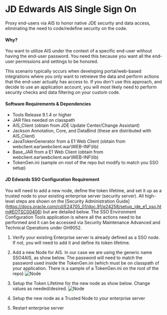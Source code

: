# JD Edwards AIS Single Sign On

 Proxy end-users via AIS to honor native JDE security and data access, eliminating the need to code/redefine security on the code.
 
#### Why?
 You want to utilize AIS under the context of a specific end-user without having the end-user password. You need this because you want all the end-user permissions and settings to be honored. 
 
 This scenario typically occurs when developing portal/web-based integrations where you only want to retreieve the data and perform actions that the end-user actually has access to. If you don't use this approach, and decide to use an application account, you will most likely need to perform security checks and data filtering on your custom code.
 

#### Software Requirements & Dependencies
 - Tools Release 9.1.4 or higher
 - JAR files needed on classpath
  - AIS_Client (obtain from JDE Update Center/Change Assistant)
  - Jackson Annotation, Core, and DataBind (these are distributed with AIS_Client)
  - JavaTokenGenerator from a E1 Web Client (obtain from webclient.ear\webclient.war\WEB-INF\lib)
  - Base_JAR from a E1 Web Client (obtain from webclient.ear\webclient.war\WEB-INF\lib)
 - TokenGen.ini (sample on root of the repo but modify to match you SSO setup)

#### JD Edwards SSO Configuration Requirement
 You will need to add a new node, define the token lifetime, and set it up as a trusted node to your existing enterprise server (security server). All high-level steps are shown on the  [Security Administration Guide] (https://docs.oracle.com/cd/E24705_01/doc.91/e24258/setup_jde_e1_sso.htm#EOTSC00406) but are detailed below. The SSO Environment Configuration Tools application is where all the actions need to be performed and it can be accessed via Security Maintenance Advanced and Technical Operations under GH9052.
 
 1) Verify your existing Enterprise server is already defined as a SSO node. If not, you will need to add it and define its token lifetime.
 
 2) Add a new Node for AIS. In our case we are using the generic name SSO4AIS, as show below. The password will need to match the password used inside the TokenGen.ini (which must be on classpath of your application. There is a sample of a TokenGen.ini on the root of the repo)
 ![Node](https://cloud.githubusercontent.com/assets/3932010/7525852/ea0d00ca-f4da-11e4-956b-22a9105e9762.png)
 
 3) Setup the Token Lifetime for the new node as show below. Change values as needed/desired.
 ![Node](https://cloud.githubusercontent.com/assets/3932010/7525893/2f7bbd0e-f4db-11e4-913e-6ce2d37fb406.png)
 
 4) Setup the new node as a Trusted Node to your enterprise server
 
 5) Restart enterprise server
 
